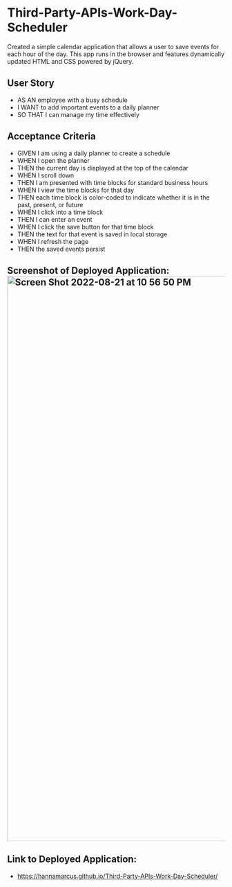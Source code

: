 # Third-Party-APIs-Work-Day-Scheduler

Created a simple calendar application that allows a user to save events for each hour of the day. This app runs in the browser and features dynamically updated HTML and CSS powered by jQuery.

## User Story 
* AS AN employee with a busy schedule 
* I WANT to add important events to a daily planner 
* SO THAT I can manage my time effectively

## Acceptance Criteria 
* GIVEN I am using a daily planner to create a schedule 
* WHEN I open the planner 
* THEN the current day is displayed at the top of the calendar 
* WHEN I scroll down 
* THEN I am presented with time blocks for standard business hours 
* WHEN I view the time blocks for that day 
* THEN each time block is color-coded to indicate whether it is in the past, present, or future 
* WHEN I click into a time block 
* THEN I can enter an event 
* WHEN I click the save button for that time block 
* THEN the text for that event is saved in local storage 
* WHEN I refresh the page 
* THEN the saved events persist

## Screenshot of Deployed Application: <img width="1305" alt="Screen Shot 2022-08-21 at 10 56 50 PM" src="https://user-images.githubusercontent.com/106893601/185849374-a9d07ab5-d3b4-4ca2-b123-d3cc9a9415b3.png">


## Link to Deployed Application: 
* https://hannamarcus.github.io/Third-Party-APIs-Work-Day-Scheduler/
